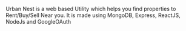 Urban Nest is a web based Utility which helps you find properties to Rent/Buy/Sell Near you.
It is made using MongoDB, Express, ReactJS, NodeJs and GoogleOAuth
